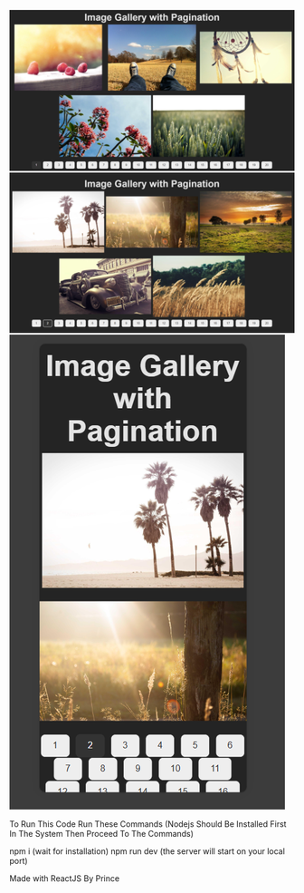 ![image 1](https://github.com/PrinceDhamecha/GalleryWIthPages/blob/main/images%20preview/Screenshot%20(3052).png?raw=true)
![](https://github.com/PrinceDhamecha/GalleryWIthPages/blob/main/images%20preview/Screenshot%20(3053).png?raw=true)
![](https://github.com/PrinceDhamecha/GalleryWIthPages/blob/main/images%20preview/Screenshot%202024-09-18%20140543.png?raw=true)

To Run This Code Run These Commands (Nodejs Should Be Installed First In The System Then Proceed To The Commands)

npm i
(wait for installation)
npm run dev
(the server will start on your local port)

Made with ReactJS By Prince
